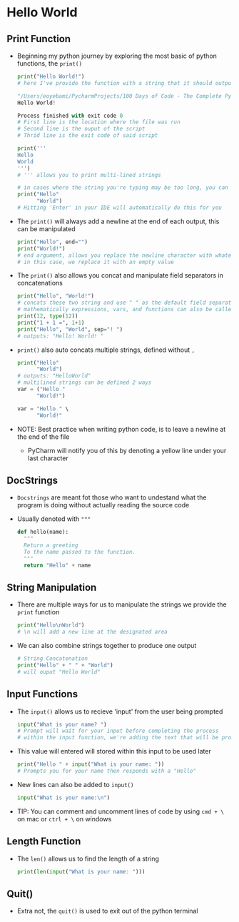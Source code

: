 <h1>Hello World</h1>

<h2>Print Function</h2>

* Beginning my python journey by exploring the most basic of python functions, the `print()`

  ```python
  print("Hello World!")
  # here I've provide the function with a string that it should output on PyCharm, resulting in the following

  "/Users/eoyebami/PycharmProjects/100 Days of Code - The Complete Python Pro Bootcamp/.idea/VirtualEnvironment/bin/python" /Users/eoyebami/PycharmProjects/100 Days of Code - The Complete Python Pro Bootcamp/Day 1/task/task.py 
  Hello World!

  Process finished with exit code 0
  # First line is the location where the file was run
  # Second line is the ouput of the script
  # Thrid line is the exit code of said script
  
  print('''
  Hello
  World
  ''')
  # ''' allows you to print multi-lined strings

  # in cases where the string you're typing may be too long, you can break it up
  print("Hello"
        "World")
  # Hitting 'Enter' in your IDE will automatically do this for you
  ```

* The `print()` will always add a newline at the end of each output, this can be manipulated

  ```python
  print("Hello", end="")
  print("World!")
  # end argument, allows you replace the newline character with whatever you specify
  # in this case, we replace it with an empty value
  ```

* The `print()` also allows you concat and manipulate field separators in concatenations

  ```python
  print("Hello", "World!")
  # concats these two string and use " " as the default field separator
  # mathematically expressions, vars, and functions can also be called into the print
  print(12, type(12))
  print("1 + 1 =", 1+1)
  print("Hello", "World", sep="! ")
  # outputs: "Hello! World! "
  ```

* `print()` also auto concats multiple strings, defined without `,`

  ```python
  print("Hello"
        "World")
  # outputs: "HelloWorld"
  # multilined strings can be defined 2 ways
  var = ("Hello "
        "World!")

  var = "Hello " \
        "World!"
  ```

* NOTE: Best practice when writing python code, is to leave a newline at the end of the file
  - PyCharm will notify you of this by denoting a yellow line under your last character

<h2>DocStrings</h2>

* `Docstrings` are meant fot those who want to undestand what the program is doing without actually reading the source code
* Usually denoted with `"""`

  ```python
  def hello(name):
    """
    Return a greeting
    To the name passed to the function.
    """
    return "Hello" + name
  ```

<h2>String Manipulation</h2>

* There are multiple ways for us to manipulate the strings we provide the `print` function

  ```python
  print("Hello\nWorld")
  # \n will add a new line at the designated area
  ```

* We can also combine strings together to produce one output
 
  ```python
  # String Concatenation
  print("Hello" + " " + "World")
  # will ouput "Hello World"
  ```

<h2>Input Functions</h2>

* The `input()` allows us to recieve 'input' from the user being prompted

  ```python
  input("What is your name? ")
  # Prompt will wait for your input before completing the process
  # within the input function, we're adding the text that will be prompted to the user
  ```

* This value will entered will stored within this input to be used later

  ```python
  print("Hello " + input("What is your name: "))
  # Prompts you for your name then responds with a "Hello"
  ```

* New lines can also be added to `input()`

  ```python
  input("What is your name:\n")
  ```

* TIP: You can comment and uncomment lines of code by using `cmd + \` on mac or `ctrl + \` on windows

<h2>Length Function</h2>

* The `len()` allows us to find the length of a string

  ```python
  print(len(input("What is your name: ")))
  ```

<h2>Quit()</h2>

* Extra not, the `quit()` is used to exit out of the python terminal
